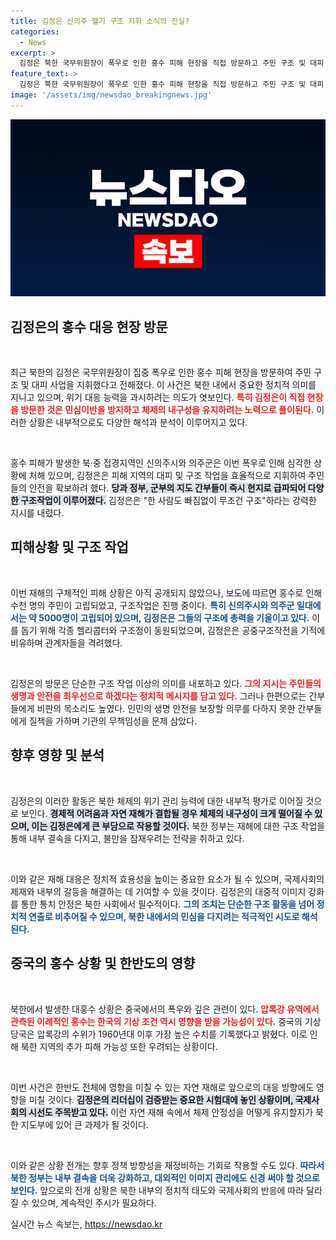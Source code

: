 ```yaml
---
title: 김정은 신의주 헬기 구조 지휘 소식의 진실?
categories:
  - News
excerpt: >
  김정은 북한 국무위원장이 폭우로 인한 홍수 피해 현장을 직접 방문하고 주민 구조 및 대피 작업을 지휘했습니다. 재해 대응에서의 결점을 비판하며 주민 안전을 강조한 그의 모습이 주목받고 있습니다.
feature_text: >
  김정은 북한 국무위원장이 폭우로 인한 홍수 피해 현장을 직접 방문하고 주민 구조 및 대피 작업을 지휘했습니다. 재해 대응에서의 결점을 비판하며 주민 안전을 강조한 그의 모습이 주목받고 있습니다.
image: '/assets/img/newsdao_breakingnews.jpg'
---
```


<p><img src="/assets/img/newsdao_breakingnews.jpg" alt="flaretime 속보" /></p>

<h2 data-ke-size="size26">김정은의 홍수 대응 현장 방문</h2>

<p data-ke-size="size16">&nbsp;</p>

<p>최근 북한의 김정은 국무위원장이 집중 폭우로 인한 홍수 피해 현장을 방문하여 주민 구조 및 대피 사업을 지휘했다고 전해졌다. 이 사건은 북한 내에서 중요한 정치적 의미를 지니고 있으며, 위기 대응 능력을 과시하려는 의도가 엿보인다. <b><span style="color: #ee2323;">특히 김정은이 직접 현장을 방문한 것은 민심이반을 방지하고 체제의 내구성을 유지하려는 노력으로 풀이된다.</span></b> 이러한 상황은 내부적으로도 다양한 해석과 분석이 이루어지고 있다. </p>

<p data-ke-size="size16">&nbsp;</p>

<p>홍수 피해가 발생한 북·중 접경지역인 신의주시와 의주군은 이번 폭우로 인해 심각한 상황에 처해 있으며, 김정은은 피해 지역의 대피 및 구조 작업을 효율적으로 지휘하여 주민들의 안전을 확보하려 했다. <b><span style="background-color: #21538527;">당과 정부, 군부의 지도 간부들이 즉시 현지로 급파되어 다양한 구조작업이 이루어졌다.</span></b> 김정은은 "한 사람도 빠짐없이 무조건 구조"하라는 강력한 지시를 내렸다. </p>

<h2 data-ke-size="size26">피해상황 및 구조 작업</h2>

<p data-ke-size="size16">&nbsp;</p>

<p>이번 재해의 구체적인 피해 상황은 아직 공개되지 않았으나, 보도에 따르면 홍수로 인해 수천 명의 주민이 고립되었고, 구조작업은 진행 중이다. <b><span style="color: #1a5490;">특히 신의주시와 의주군 일대에서는 약 5000명이 고립되어 있으며, 김정은은 그들의 구조에 총력을 기울이고 있다.</span></b> 이를 돕기 위해 각종 헬리콥터와 구조정이 동원되었으며, 김정은은 공중구조작전을 기적에 비유하며 관계자들을 격려했다. </p>

<p data-ke-size="size16">&nbsp;</p>

<p>김정은의 방문은 단순한 구조 작업 이상의 의미를 내포하고 있다. <b><span style="color: #ee2323;">그의 지시는 주민들의 생명과 안전을 최우선으로 하겠다는 정치적 메시지를 담고 있다.</span></b> 그러나 한편으로는 간부들에게 비판의 목소리도 높였다. 인민의 생명 안전을 보장할 의무를 다하지 못한 간부들에게 질책을 가하며 기관의 무책임성을 문제 삼았다. </p>

<h2 data-ke-size="size26">향후 영향 및 분석</h2>

<p data-ke-size="size16">&nbsp;</p>

<p>김정은의 이러한 활동은 북한 체제의 위기 관리 능력에 대한 내부적 평가로 이어질 것으로 보인다. <b><span style="background-color: #21538527;">경제적 어려움과 자연 재해가 결합될 경우 체제의 내구성이 크게 떨어질 수 있으며, 이는 김정은에게 큰 부담으로 작용할 것이다.</span></b> 북한 정부는 재해에 대한 구조 작업을 통해 내부 결속을 다지고, 불만을 잠재우려는 전략을 취하고 있다. </p>

<p data-ke-size="size16">&nbsp;</p>

<p>이와 같은 재해 대응은 정치적 효용성을 높이는 중요한 요소가 될 수 있으며, 국제사회의 제재와 내부의 갈등을 해결하는 데 기여할 수 있을 것이다. 김정은의 대중적 이미지 강화를 통한 통치 안정은 북한 사회에서 필수적이다. <b><span style="color: #1a5490;">그의 조치는 단순한 구조 활동을 넘어 정치적 연출로 비추어질 수 있으며, 북한 내에서의 민심을 다지려는 적극적인 시도로 해석된다.</span></b> </p>

<h2 data-ke-size="size26">중국의 홍수 상황 및 한반도의 영향</h2>

<p data-ke-size="size16">&nbsp;</p>

<p>북한에서 발생한 대홍수 상황은 중국에서의 폭우와 깊은 관련이 있다. <b><span style="color: #ee2323;">압록강 유역에서 관측된 이례적인 홍수는 한국의 기상 조건 역시 영향을 받을 가능성이 있다.</span></b> 중국의 기상 당국은 압록강의 수위가 1960년대 이후 가장 높은 수치를 기록했다고 밝혔다. 이로 인해 북한 지역의 추가 피해 가능성 또한 우려되는 상황이다.</p>

<p data-ke-size="size16">&nbsp;</p>

<p>이번 사건은 한반도 전체에 영향을 미칠 수 있는 자연 재해로 앞으로의 대응 방향에도 영향을 미칠 것이다. <b><span style="background-color: #21538527;">김정은의 리더십이 검증받는 중요한 시험대에 놓인 상황이며, 국제사회의 시선도 주목받고 있다.</span></b> 이런 자연 재해 속에서 체제 안정성을 어떻게 유지할지가 북한 지도부에 있어 큰 과제가 될 것이다. </p>

<p data-ke-size="size16">&nbsp;</p>

<p>이와 같은 상황 전개는 향후 정책 방향성을 재정비하는 기회로 작용할 수도 있다. <b><span style="color: #1a5490;">따라서 북한 정부는 내부 결속을 더욱 강화하고, 대외적인 이미지 관리에도 신경 써야 할 것으로 보인다.</span></b> 앞으로의 전개 상황은 북한 내부의 정치적 태도와 국제사회의 반응에 따라 달라질 수 있으며, 계속적인 주시가 필요하다.</p>
실시간 뉴스 속보는, <a href="https://newsdao.kr" rel="dofollow">https://newsdao.kr</a>


